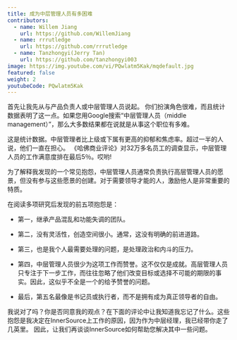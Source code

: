```yaml
---
title: 成为中层管理人员有多困难
contributors:
  - name: Willem Jiang
    url: https://github.com/WillemJiang
  - name: rrrutledge
    url: https://github.com/rrrutledge
  - name: Tanzhongyi(Jerry Tan)
    url: https://github.com/tanzhongyi003
image: https://img.youtube.com/vi/PQwlatm5Kak/mqdefault.jpg
featured: false
weight: 2
youtubeCode: PQwlatm5Kak
---
```

<div class="paragraph">
<p>首先让我先从与产品负责人或中层管理人员说起。
你们扮演角色很难，而且统计数据表明了这一点。如果您用Google搜索“中层管理人员（middle management）”，那么大多数结果都在说就是从事这个职位有多难。</p>
</div>
<div class="paragraph">
<p>这是统计数据。中层管理者比上级或下属有更高的抑郁和焦虑率。超过一半的人说，他们一直在担心。
《哈佛商业评论》对32万多名员工的调查显示，中层管理人员的工作满意度排在最后5％。哎哟!</p>
</div>
<div class="paragraph">
<p>为了解释我发现的一个常见抱怨，中层管理人员通常负责执行高层管理人员的愿景，但没有参与这些愿景的创建。对于需要领导才能的人，激励他人是非常重要的特质。</p>
</div>
<div class="paragraph">
<p>在阅读多项研究后发现的前五项抱怨是：</p>
</div>
<div class="ulist">
<ul>
<li>
<p>第一，继承产品混乱和功能失调的团队。</p>
</li>
<li>
<p>第二，没有灵活性，创造空间很小。通常，这没有明确的前进道路。</p>
</li>
<li>
<p>第三，也是我个人最需要处理的问题，是处理政治和内斗的压力。</p>
</li>
<li>
<p>第四，中层管理人员很少为这项工作而赞誉。这不仅仅是成就。高层管理人员只专注于下一步工作，而往往忽略了他们改变目标或选择不可能的期限的事实。因此，这似乎不全是一个的给予赞誉的问题。</p>
</li>
<li>
<p>最后，第五名最像是书记员或执行者，而不是拥有成为真正领导者的自由。</p>
</li>
</ul>
</div>
<div class="paragraph">
<p>我说对了吗？你是否同意我的观点？在下面的评论中让我知道我忘记了什么。这些抱怨是我决定在InnerSource上工作的原因，因为作为中层经理，我已经带你走了几英里。
因此，让我们再谈谈InnerSource如何帮助您解决其中一些问题。</p>
</div>
<!--- This file autogenerated from https://github.com/InnerSourceCommons/InnerSourceLearningPath/blob/main/scripts -->